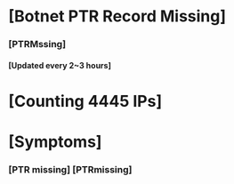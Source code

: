 # [Botnet PTR Record Missing]
### [PTRMssing]
#### [Updated every 2~3 hours]

# [Counting 4445 IPs]

# [Symptoms] 
###   [PTR missing] [PTRmissing]
